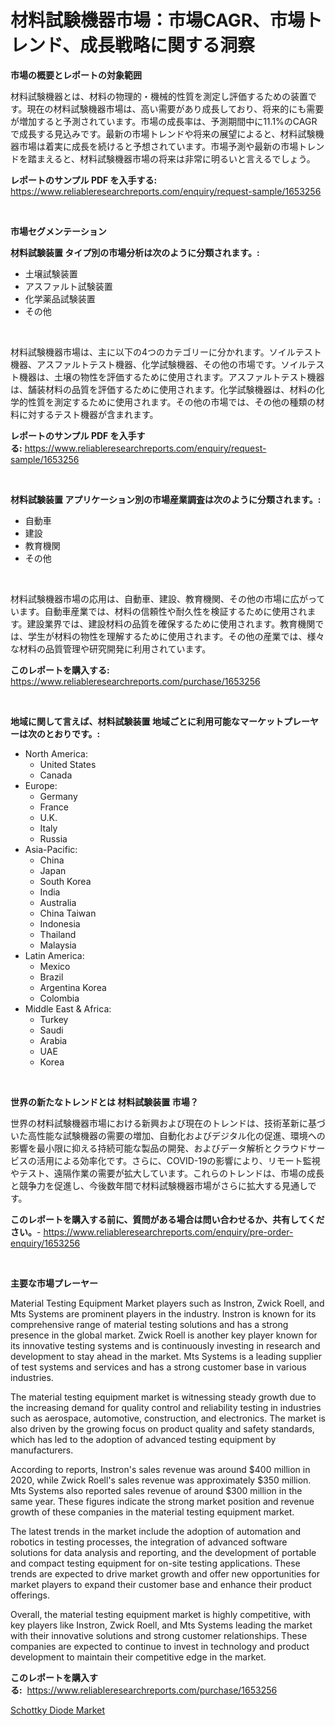 <p><h1>材料試験機器市場：市場CAGR、市場トレンド、成長戦略に関する洞察</h1></p><p><strong>市場の概要とレポートの対象範囲</strong></p>
<p><p>材料試験機器とは、材料の物理的・機械的性質を測定し評価するための装置です。現在の材料試験機器市場は、高い需要があり成長しており、将来的にも需要が増加すると予測されています。市場の成長率は、予測期間中に11.1%のCAGRで成長する見込みです。最新の市場トレンドや将来の展望によると、材料試験機器市場は着実に成長を続けると予想されています。市場予測や最新の市場トレンドを踏まえると、材料試験機器市場の将来は非常に明るいと言えるでしょう。</p></p>
<p><strong>レポートのサンプル PDF を入手する:</strong> <a href="https://www.reliableresearchreports.com/enquiry/request-sample/1653256">https://www.reliableresearchreports.com/enquiry/request-sample/1653256</a></p>
<p>&nbsp;</p>
<p><strong>市場セグメンテーション</strong></p>
<p><strong>材料試験装置 タイプ別の市場分析は次のように分類されます。:</strong></p>
<p><ul><li>土壌試験装置</li><li>アスファルト試験装置</li><li>化学薬品試験装置</li><li>その他</li></ul></p>
<p>&nbsp;</p>
<p><p>材料試験機器市場は、主に以下の4つのカテゴリーに分かれます。ソイルテスト機器、アスファルトテスト機器、化学試験機器、その他の市場です。ソイルテスト機器は、土壌の物性を評価するために使用されます。アスファルトテスト機器は、舗装材料の品質を評価するために使用されます。化学試験機器は、材料の化学的性質を測定するために使用されます。その他の市場では、その他の種類の材料に対するテスト機器が含まれます。</p></p>
<p><strong>レポートのサンプル PDF を入手する:</strong>&nbsp;<a href="https://www.reliableresearchreports.com/enquiry/request-sample/1653256">https://www.reliableresearchreports.com/enquiry/request-sample/1653256</a></p>
<p>&nbsp;</p>
<p><strong> 材料試験装置 アプリケーション別の市場産業調査は次のように分類されます。:</strong></p>
<p><ul><li>自動車</li><li>建設</li><li>教育機関</li><li>その他</li></ul></p>
<p>&nbsp;</p>
<p><p>材料試験機器市場の応用は、自動車、建設、教育機関、その他の市場に広がっています。自動車産業では、材料の信頼性や耐久性を検証するために使用されます。建設業界では、建設材料の品質を確保するために使用されます。教育機関では、学生が材料の物性を理解するために使用されます。その他の産業では、様々な材料の品質管理や研究開発に利用されています。</p></p>
<p><strong>このレポートを購入する:</strong>&nbsp; <a href="https://www.reliableresearchreports.com/purchase/1653256">https://www.reliableresearchreports.com/purchase/1653256</a></p>
<p>&nbsp;</p>
<p><strong>地域に関して言えば、材料試験装置 地域ごとに利用可能なマーケットプレーヤーは次のとおりです。:</strong></p>
<p><ul>
    <li>
        North America:
        <ul>
            <li>United States</li>
            <li>Canada</li>
        </ul>
    </li>
    <li>
        Europe:
        <ul>
            <li>Germany</li>
            <li>France</li>
            <li>U.K.</li>
            <li>Italy</li>
            <li>Russia</li>
        </ul>
    </li>
    <li>
        Asia-Pacific:
        <ul>
            <li>China</li>
            <li>Japan</li>
            <li>South Korea</li>
            <li>India</li>
            <li>Australia</li>
            <li>China Taiwan</li>
            <li>Indonesia</li>
            <li>Thailand</li>
            <li>Malaysia</li>
        </ul>
    </li>
    <li>
        Latin America:
        <ul>
            <li>Mexico</li>
            <li>Brazil</li>
            <li>Argentina Korea</li>
            <li>Colombia</li>
        </ul>
    </li>
    <li>
        Middle East & Africa:
        <ul>
            <li>Turkey</li>
            <li>Saudi</li>
            <li>Arabia</li>
            <li>UAE</li>
            <li>Korea</li>
        </ul>
    </li>
    </ul></p>
<p>&nbsp;</p>
<p><strong>世界の新たなトレンドとは 材料試験装置 市場？</strong></p>
<p><p>世界の材料試験機器市場における新興および現在のトレンドは、技術革新に基づいた高性能な試験機器の需要の増加、自動化およびデジタル化の促進、環境への影響を最小限に抑える持続可能な製品の開発、およびデータ解析とクラウドサービスの活用による効率化です。さらに、COVID-19の影響により、リモート監視やテスト、遠隔作業の需要が拡大しています。これらのトレンドは、市場の成長と競争力を促進し、今後数年間で材料試験機器市場がさらに拡大する見通しです。</p></p>
<p><strong>このレポートを購入する前に、質問がある場合は問い合わせるか、共有してください。</strong>- <a href="https://www.reliableresearchreports.com/enquiry/pre-order-enquiry/1653256">https://www.reliableresearchreports.com/enquiry/pre-order-enquiry/1653256</a></p>
<p>&nbsp;</p>
<p><strong>主要な市場プレーヤー</strong></p>
<p><p>Material Testing Equipment Market players such as Instron, Zwick Roell, and Mts Systems are prominent players in the industry. Instron is known for its comprehensive range of material testing solutions and has a strong presence in the global market. Zwick Roell is another key player known for its innovative testing systems and is continuously investing in research and development to stay ahead in the market. Mts Systems is a leading supplier of test systems and services and has a strong customer base in various industries.</p><p>The material testing equipment market is witnessing steady growth due to the increasing demand for quality control and reliability testing in industries such as aerospace, automotive, construction, and electronics. The market is also driven by the growing focus on product quality and safety standards, which has led to the adoption of advanced testing equipment by manufacturers.</p><p>According to reports, Instron's sales revenue was around $400 million in 2020, while Zwick Roell's sales revenue was approximately $350 million. Mts Systems also reported sales revenue of around $300 million in the same year. These figures indicate the strong market position and revenue growth of these companies in the material testing equipment market.</p><p>The latest trends in the market include the adoption of automation and robotics in testing processes, the integration of advanced software solutions for data analysis and reporting, and the development of portable and compact testing equipment for on-site testing applications. These trends are expected to drive market growth and offer new opportunities for market players to expand their customer base and enhance their product offerings.</p><p>Overall, the material testing equipment market is highly competitive, with key players like Instron, Zwick Roell, and Mts Systems leading the market with their innovative solutions and strong customer relationships. These companies are expected to continue to invest in technology and product development to maintain their competitive edge in the market.</p></p>
<p><strong>このレポートを購入する:</strong>&nbsp;&nbsp;<a href="https://www.reliableresearchreports.com/purchase/1653256">https://www.reliableresearchreports.com/purchase/1653256</a></p>
<p><p><a href="https://github.com/myacatherineblakecaczo9vcsw/Market-Research-Report-List-2/blob/main/schottky-diode-market.md">Schottky Diode Market</a></p></p>